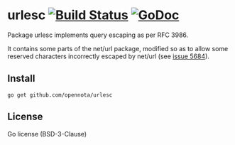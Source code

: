 urlesc [![Build Status](https://travis-ci.org/opennota/urlesc.png?branch=master)](https://travis-ci.org/opennota/urlesc) [![GoDoc](http://godoc.org/github.com/opennota/urlesc?status.svg)](http://godoc.org/github.com/opennota/urlesc)
======

Package urlesc implements query escaping as per RFC 3986.

It contains some parts of the net/url package, modified so as to allow
some reserved characters incorrectly escaped by net/url (see [issue 5684](https://github.com/golang/go/issues/5684)).

## Install

    go get github.com/opennota/urlesc

## License

Go license (BSD-3-Clause)

